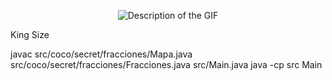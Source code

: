 


<p align="center">
  <img src="https://i.gifer.com/14n1.gif" alt="Description of the GIF">
</p>
  King Size


javac src/coco/secret/fracciones/Mapa.java src/coco/secret/fracciones/Fracciones.java src/Main.java
java -cp src Main
